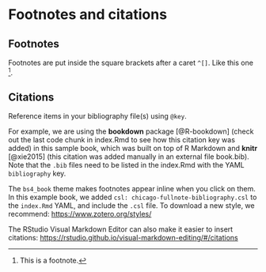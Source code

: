 # Footnotes and citations

## Footnotes

Footnotes are put inside the square brackets after a caret `^[]`. Like this one [^04-citations-1].

[^04-citations-1]: This is a footnote.

## Citations

Reference items in your bibliography file(s) using `@key`.

For example, we are using the **bookdown** package [@R-bookdown] (check out the last code chunk in index.Rmd to see how this citation key was added) in this sample book, which was built on top of R Markdown and **knitr** [@xie2015] (this citation was added manually in an external file book.bib). Note that the `.bib` files need to be listed in the index.Rmd with the YAML `bibliography` key.

The `bs4_book` theme makes footnotes appear inline when you click on them. In this example book, we added `csl: chicago-fullnote-bibliography.csl` to the `index.Rmd` YAML, and include the `.csl` file. To download a new style, we recommend: <https://www.zotero.org/styles/>

The RStudio Visual Markdown Editor can also make it easier to insert citations: <https://rstudio.github.io/visual-markdown-editing/#/citations>
